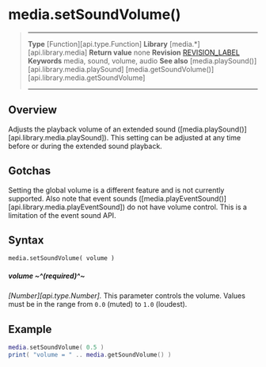 
# media.setSoundVolume()

> --------------------- ------------------------------------------------------------------------------------------
> __Type__              [Function][api.type.Function]
> __Library__           [media.*][api.library.media]
> __Return value__      none
> __Revision__          [REVISION_LABEL](REVISION_URL)
> __Keywords__          media, sound, volume, audio
> __See also__          [media.playSound()][api.library.media.playSound]
>						[media.getSoundVolume()][api.library.media.getSoundVolume]
> --------------------- ------------------------------------------------------------------------------------------


## Overview

Adjusts the playback volume of an extended sound ([media.playSound()][api.library.media.playSound]). This setting can be adjusted at any time before or during the extended sound playback.


## Gotchas

Setting the global volume is a different feature and is not currently supported. Also note that event sounds ([media.playEventSound()][api.library.media.playEventSound]) do not have volume control. This is a limitation of the event sound API.

## Syntax

	media.setSoundVolume( volume )

##### volume ~^(required)^~
_[Number][api.type.Number]._ This parameter controls the volume. Values must be in the range from `0.0` (muted) to `1.0` (loudest).


## Example

`````lua
media.setSoundVolume( 0.5 )
print( "volume = " .. media.getSoundVolume() )
`````
